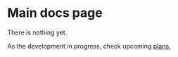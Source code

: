 # Main docs page

There is nothing yet.

As the development in progress, check upcoming [plans.](./dev-plans/main.md)
